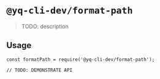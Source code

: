 # `@yq-cli-dev/format-path`

> TODO: description

## Usage

```
const formatPath = require('@yq-cli-dev/format-path');

// TODO: DEMONSTRATE API
```

